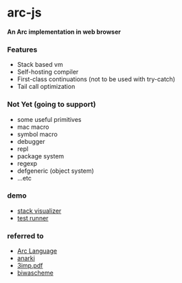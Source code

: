 # arc-js

__An Arc implementation in web browser__

### Features

- Stack based vm
- Self-hosting compiler
- First-class continuations (not to be used with try-catch)
- Tail call optimization

### Not Yet (going to support)

- some useful primitives
- mac macro
- symbol macro
- debugger
- repl
- package system
- regexp
- defgeneric (object system)
- ...etc

### demo

- [stack visualizer](http://smihica.com/arc-js/)
- [test runner](http://smihica.com/arc-js/test.html)

### referred to

- [Arc Language](http://arclanguage.github.io/)
- [anarki](https://github.com/arclanguage/anarki)
- [3imp.pdf](http://www.cs.indiana.edu/~dyb/papers/3imp.pdf)
- [biwascheme](http://www.biwascheme.org/)